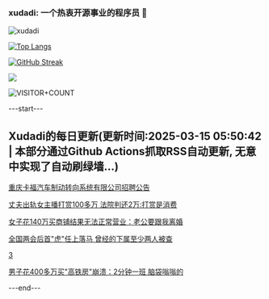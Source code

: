 ### xudadi: 一个热衷开源事业的程序员 👋

![xudadi](https://github-readme-stats-git-masterorgs-github-readme-stats-team.vercel.app/api?username=xudadi)

[![Top Langs](https://github-readme-stats.vercel.app/api/top-langs/?username=xudadi)](https://github.com/anuraghazra/github-readme-stats)

[![GitHub Streak](https://streak-stats.demolab.com?user=xudadi&locale=zh_Hans)](https://git.io/streak-stats)

![](https://raw.githubusercontent.com/xudadi/xudadi/main/assets/github-contribution-grid-snake.svg)

![VISITOR+COUNT](https://komarev.com/ghpvc/?username=xudadi&label=VISITOR+COUNT)


---start---

## Xudadi的每日更新(更新时间:2025-03-15 05:50:42 | 本部分通过Github Actions抓取RSS自动更新, 无意中实现了自动刷绿墙...)

[重庆卡福汽车制动转向系统有限公司招聘公告](https://www.gongkaoleida.com/article/2322581)

[丈夫出轨女主播打赏100多万 法院判还2万:打赏是消费](https://m.163.com/news/article/JQKNHKJN0514R9OJ.html)

[女子花140万买商铺结果无法正常营业：老公要跟我离婚](https://m.163.com/news/article/JQKMB3B00534P59R.html)

[全国两会后首"虎"任上落马 曾经的下属至少两人被查](https://m.163.com/news/article/JQKTFNKH0514BE2Q.html)

[3](https://m.163.com/touch/news/sub/domestic)

[男子花400多万买"高铁房"崩溃：2分钟一班 脑袋嗡嗡的](https://m.163.com/news/article/JQKHF4F30514R9OJ.html)

---end---
